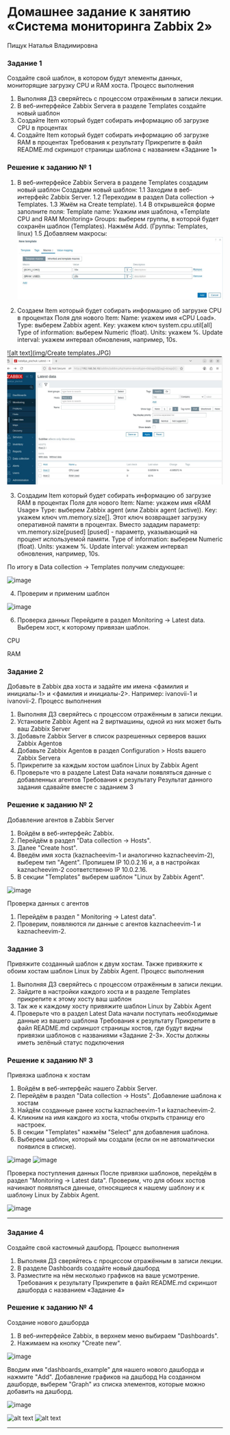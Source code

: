 # Домашнее задание к занятию «Система мониторинга Zabbix 2»
Пищук Наталья Владимировна
### Задание 1
Создайте свой шаблон, в котором будут элементы данных, мониторящие загрузку CPU и RAM хоста.
Процесс выполнения
1. Выполняя ДЗ сверяйтесь с процессом отражённым в записи лекции.
2. В веб-интерфейсе Zabbix Servera в разделе Templates создайте новый шаблон
3. Создайте Item который будет собирать информацию об загрузке CPU в процентах
4. Создайте Item который будет собирать информацию об загрузке RAM в процентах
Требования к результату
 Прикрепите в файл README.md скриншот страницы шаблона с названием «Задание 1»

### Решение к заданию № 1
1. В веб-интерфейсе Zabbix Servera в разделе Templates создадим новый шаблон
Создадим новый шаблон:
1.1 Заходим в веб-интерфейс Zabbix Server.
1.2 Переходим в раздел Data collection → Templates.
1.3 Жмём на Create template).
1.4 В открывшейся форме заполните поля:
Template name: Укажим имя шаблона, «Template CPU and RAM Monitoring»
Groups: выберем группы, в которой будет сохранён шаблон (Templates).
Нажмём Add. (Группы: Templates, linux)
1.5 Добавляем макросы:
![alt text](img/create_macros.JPG)

3. Создаем Item который будет собирать информацию об загрузке CPU в процентах
Поля для нового Item:
Name: укажем имя «CPU Load».
Type: выберем Zabbix agent.
Key: укажем ключ system.cpu.util[all]
Type of information: выберем Numeric (float).
Units: укажем %.
Update interval: укажем интервал обновления, например, 10s.

![alt text](img/Create templates.JPG)
![alt text](img/items.JPG)


3. Создадим Item который будет собирать информацию об загрузке RAM в процентах
Поля для нового Item:
Name: укажем имя «RAM Usage»
Type: выберем Zabbix agent (или Zabbix agent (active)).
Key: укажем ключ vm.memory.size[<mode>].
Этот ключ возвращает загрузку оперативной памяти в процентах. Вместо <mode> зададим параметр: vm.memory.size[pused]
[pused] - параметр, указывающий на процент используемой памяти.
Type of information: выберем Numeric (float).
Units: укажем %.
Update interval: укажем интервал обновления, например, 10s.


По итогу в Data collection → Templates получим следующее:

![image](https://github.com/user-attachments/assets/149c4d0c-a426-4144-afa3-e45ce7b943ad)

4. Проверим и применим шаблон

![image](https://github.com/user-attachments/assets/014cb69e-23b1-40fb-9132-28046d2e40c9)

6. Проверка данных
Перейдите в раздел Monitoring → Latest data.
Выберем хост, к которому привязан шаблон.


CPU


RAM


### Задание 2
Добавьте в Zabbix два хоста и задайте им имена <фамилия и инициалы-1> и <фамилия и инициалы-2>. Например: ivanovii-1 и ivanovii-2.
Процесс выполнения
1. Выполняя ДЗ сверяйтесь с процессом отражённым в записи лекции.
2. Установите Zabbix Agent на 2 виртмашины, одной из них может быть ваш Zabbix Server
3. Добавьте Zabbix Server в список разрешенных серверов ваших Zabbix Agentов
4. Добавьте Zabbix Agentов в раздел Configuration > Hosts вашего Zabbix Servera
5. Прикрепите за каждым хостом шаблон Linux by Zabbix Agent
6. Проверьте что в разделе Latest Data начали появляться данные с добавленных агентов
Требования к результату
Результат данного задания сдавайте вместе с заданием 3

### Решение к заданию № 2
Добавление агентов в Zabbix Server
1. Войдём в веб-интерфейс Zabbix.
2. Перейдём в раздел "Data collection → Hosts".
3. Далее "Create host".
4. Введём имя хоста (kaznacheevim-1 и аналогично kaznacheevim-2), выберем тип "Agent". Пропишем IP 10.0.2.16 и, а в настройках kaznacheevim-2 соответственно IP 10.0.2.16.
5. В секции "Templates" выберем шаблон "Linux by Zabbix Agent".

![image](https://github.com/user-attachments/assets/c0039b12-d863-4cbb-bb6a-bcaaeff7fb47)

Проверка данных с агентов
1. Перейдём в раздел " Monitoring → Latest data".
2. Проверим, появляются ли данные с агентов kaznacheevim-1 и kaznacheevim-2.



### Задание 3
Привяжите созданный шаблон к двум хостам. Также привяжите к обоим хостам шаблон Linux by Zabbix Agent.
Процесс выполнения
1. Выполняя ДЗ сверяйтесь с процессом отражённым в записи лекции.
2. Зайдите в настройки каждого хоста и в разделе Templates прикрепите к этому хосту ваш шаблон
3. Так же к каждому хосту привяжите шаблон Linux by Zabbix Agent
4. Проверьте что в раздел Latest Data начали поступать необходимые данные из вашего шаблона
Требования к результату
Прикрепите в файл README.md скриншот страницы хостов, где будут видны привязки шаблонов с названиями «Задание 2-3». Хосты должны иметь зелёный статус подключения

### Решение к заданию № 3
Привязка шаблона к хостам
1. Войдём в веб-интерфейс нашего Zabbix Server.
2. Перейдём в раздел "Data collection → Hosts".
Добавление шаблона к хостам
1. Найдём созданные ранее хосты kaznacheevim-1 и kaznacheevim-2.
2. Кликним на имя каждого из хоста, чтобы открыть страницу его настроек.
3. В секции "Templates" нажмём "Select" для добавления шаблона.
4. Выберем шаблон, который мы создали (если он не автоматически появился в списке).

![image](https://github.com/user-attachments/assets/ed03fe0b-d28f-41c2-ab47-62ffa55664e8)
![image](https://github.com/user-attachments/assets/31aff0d3-c4a9-460f-b3a2-a3e30a25314d)

Проверка поступления данных
После привязки шаблонов, перейдём в раздел "Monitoring → Latest data".
Проверим, что для обоих хостов начинают появляться данные, относящиеся к нашему шаблону и к шаблону Linux by Zabbix Agent.

![image](https://github.com/user-attachments/assets/afd795f5-01c2-4e48-bb0f-4d687fa069b3)

---

### Задание 4
Создайте свой кастомный дашборд.
Процесс выполнения
1. Выполняя ДЗ сверяйтесь с процессом отражённым в записи лекции.
2. В разделе Dashboards создайте новый дашборд
3. Разместите на нём несколько графиков на ваше усмотрение.
Требования к результату
Прикрепите в файл README.md скриншот дашборда с названием «Задание 4»

### Решение к заданию № 4
Создание нового дашборда
1. В веб-интерфейсе Zabbix, в верхнем меню выбираем "Dashboards".
2. Нажимаем на кнопку "Create new".

![image](https://github.com/user-attachments/assets/960c521c-8e6f-47e1-975a-c7ae71b63be3)

Вводим имя "dashboards_example" для нашего нового дашборда и нажмите "Add".
Добавление графиков на дашборд
На созданном дашборде, выберем "Graph" из списка элементов, которые можно добавить на дашборд.

![image](https://github.com/user-attachments/assets/3cf9c0f3-3b72-49d4-a992-9dac69c89d9b)




![alt text](img/Monitoring.JPG)
![alt text](img/result.JPG)

---
